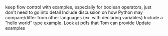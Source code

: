 keep flow control with examples, especially for boolean operators, just don't need to go into detail
Include discussion on how Python may compare/differ from other languages (ex. with declaring variables)
Include a "hello world" type example.   Look at pdfs that Tom can provide
Update examples

